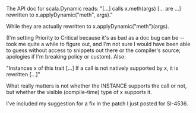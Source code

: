 The API doc for scala.Dynamic reads:
"[...] calls x.meth(args) [... are ...] rewritten to x.applyDynamic("meth", args)."

While they are actually rewritten to x.applyDynamic("meth")(args).

(I'm setting Priority to Critical because it's as bad as a doc bug can be -- took me quite a while to figure out, and I'm not sure I would have been able to guess without access to snippets out there or the compiler's source; apologies if I'm breaking policy or custom).
Also:

"Instances x of this trait [...] If a call is not natively supported by x, it is rewritten [...]"

What really matters is not whether the INSTANCE supports the call or not, but whether the visible (compile-time) type of x supports it.

I've included my suggestion for a fix in the patch I just posted for SI-4536.
